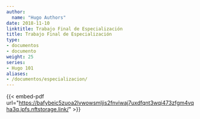 ```yaml
---
author:
  name: "Hugo Authors"
date: 2018-11-10
linktitle: Trabajo Final de Especialización
title: Trabajo Final de Especialización
type:
- documentos
- documento
weight: 25
series:
- Hugo 101
aliases:
- /documentos/especializacion/
---
```


{{< embed-pdf url="https://bafybeic5zuoa2lvwowsmljis2fnviwaj7uxdfqnt3wqi473zfgm4vqha3q.ipfs.nftstorage.link/" >}}
